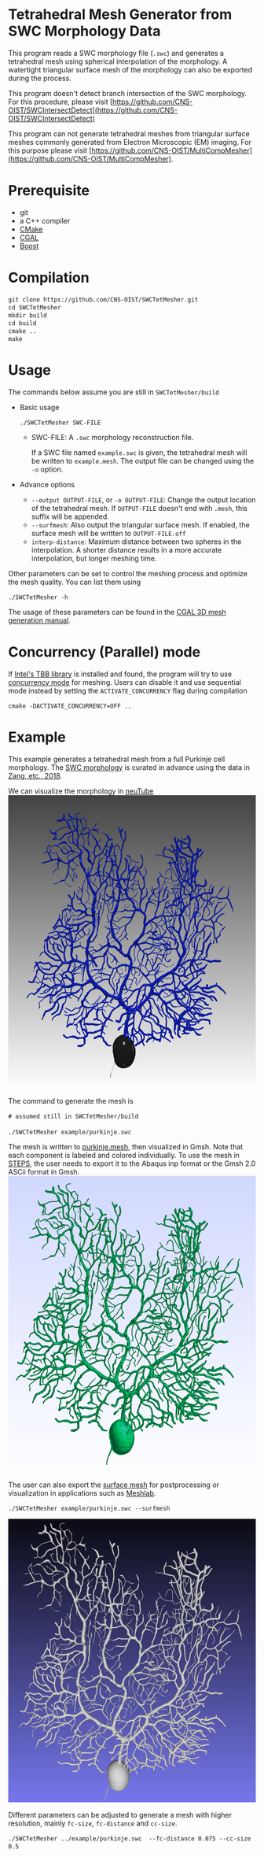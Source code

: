 # Tetrahedral Mesh Generator from SWC Morphology Data

This program reads a SWC morphology file (`.swc`) and generates a tetrahedral mesh using 
spherical interpolation of the morphology. A watertight triangular surface mesh of the 
morphology can also be exported during the process.

This program doesn't detect branch intersection of the SWC morphology. For this procedure, 
please visit [https://github.com/CNS-OIST/SWCIntersectDetect](https://github.com/CNS-OIST/SWCIntersectDetect)

This program can not generate tetrahedral meshes from triangular surface meshes commonly
generated from Electron Microscopic (EM) imaging. For this purpose please visit [https://github.com/CNS-OIST/MultiCompMesher](https://github.com/CNS-OIST/MultiCompMesher).

# Prerequisite
* git
* a C++ compiler
* [CMake](https://cmake.org/) 
* [CGAL](https://www.cgal.org/) 
* [Boost](https://www.boost.org/) 

# Compilation
```
git clone https://github.com/CNS-OIST/SWCTetMesher.git
cd SWCTetMesher
mkdir build
cd build
cmake ..
make
```

# Usage
The commands below assume you are still in `SWCTetMesher/build`
    
* Basic usage
    ```
    ./SWCTetMesher SWC-FILE
    ```
    * SWC-FILE: A `.swc` morphology reconstruction file. 
    
        If a SWC file named `example.swc` is given, the tetrahedral mesh will be written to
        `example.mesh`. The output file can be changed using the `-o` option.



* Advance options  
    * `--output OUTPUT-FILE`, or `-o OUTPUT-FILE`: Change the output location of the tetrahedral mesh. If `OUTPUT-FILE` doesn't end with `.mesh`, this suffix will be appended.
    * `--surfmesh`: Also output the triangular surface mesh. If enabled, the surface mesh will be written to `OUTPUT-FILE.off`
    * `interp-distance`: Maximum distance between two spheres in the interpolation. A shorter distance results in a more accurate interpolation, but longer meshing time.
    
Other parameters can be set to control the meshing process and optimize the mesh quality. 
You can list them using

```
./SWCTetMesher -h
```
The usage of these parameters can be found in the 
[CGAL 3D mesh generation manual](https://doc.cgal.org/latest/Mesh_3/index.html).

# Concurrency (Parallel) mode

If [Intel's TBB library](https://software.intel.com/en-us/tbb) is installed and found, 
the program will try to use [concurrency mode](https://github.com/CGAL/cgal/wiki/Concurrency-in-CGAL) 
for meshing. Users can disable it and use sequential mode instead by setting the `ACTIVATE_CONCURRENCY` flag during compilation

```
cmake -DACTIVATE_CONCURRENCY=OFF ..
```

# Example

This example generates a tetrahedral mesh from a full Purkinje cell morphology.
The [SWC morphology](example/purkinje.swc) is curated in advance using the data in [Zang, etc., 2018](https://www.ncbi.nlm.nih.gov/pubmed?holding=modeldb&term=30089264).

We can visualize the morphology in [neuTube](https://www.neutracing.com/)
![SWC visualization in neuTube](example/swc_view.png)

The command to generate the mesh is
```
# assumed still in SWCTetMesher/build

./SWCTetMesher example/purkinje.swc
```
The mesh is written to [purkinje.mesh](example/purkinje.mesh), then visualized
in Gmsh. Note that each component is labeled and colored individually. To use the mesh in [STEPS](http://steps.sourceforge.net), the user needs to
export it to the Abaqus inp format or the Gmsh 2.0 ASCii format in Gmsh.
![Mesh visualization in Gmsh](example/mesh_view.png)

The user can also export the [surface mesh](example/purkinje.off) for postprocessing or visualization in applications such as [Meshlab](http://www.meshlab.net/).
```
./SWCTetMesher example/purkinje.swc --surfmesh
```
![Mesh visualization in Meshlab](example/surface.png)

Different parameters can be adjusted to generate a mesh with higher resolution, mainly
`fc-size`, `fc-distance` and `cc-size`.

```
./SWCTetMesher ../example/purkinje.swc  --fc-distance 0.075 --cc-size 0.5
```
 
